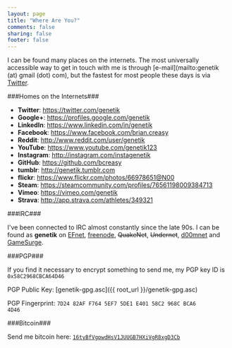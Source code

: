 ```yaml
---
layout: page
title: "Where Are You?"
comments: false
sharing: false
footer: false
---
```

I can be found many places on the internets.  The most universally accessible way to get in touch with me is through [e-mail](mailto:genetik \(at\) gmail \(dot\) com), but the fastest for most people these days is via [Twitter](https://twitter.com/genetik).

###Homes on the Internets###

* **Twitter**: https://twitter.com/genetik
* **Google+**: https://profiles.google.com/genetik
* **LinkedIn**: https://www.linkedin.com/in/genetik
* **Facebook**: https://www.facebook.com/brian.creasy
* **Reddit**: http://www.reddit.com/user/genetik
* **YouTube**: https://www.youtube.com/genetik123
* **Instagram**: http://instagram.com/instagenetik
* **GitHub**: https://github.com/bcreasy
* **tumblr**: http://genetik.tumblr.com
* **flickr**: https://www.flickr.com/photos/66978651@N00
* **Steam**: https://steamcommunity.com/profiles/76561198009384713
* **Vimeo**: https://vimeo.com/genetik
* **Strava**: http://app.strava.com/athletes/349321

###IRC###

I've been connected to IRC almost constantly since the late 90s.  I can be found as **genetik** on [EFnet](irc://irc.efnet.org), [freenode](irc://irc.freenode.net), <strike>QuakeNet</strike>, <strike>Undernet</strike>, [d00mnet](irc://irc.d00mnet.com) and [GameSurge](irc://irc.gamesurge.net).

###PGP###

If you find it necessary to encrypt something to send me, my PGP key ID is <code>0x58C2968CBCA64D46</code>

PGP Public Key: [genetik-gpg.asc]({{ root_url }}/genetik-gpg.asc)

PGP Fingerprint: <code>7D24 82AF F764 5EF7 5DE1  E401 58C2 968C BCA6 4D46</code>

###Bitcoin###

Send me bitcoin here: <code><a href="bitcoin:16tyBfVgpwdHsV1JUUGB7HXiVgR8xgD3Cb">16tyBfVgpwdHsV1JUUGB7HXiVgR8xgD3Cb</a></code>
